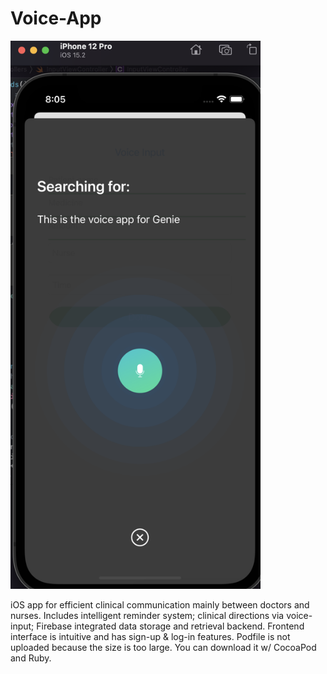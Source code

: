 # Voice-App

<img src="https://raw.githubusercontent.com/Minoo-Kim/Voice-App/main/VoiceRecognitionPreview.png" width="400">


iOS app for efficient clinical communication mainly between doctors and nurses. Includes intelligent reminder system; clinical directions via voice-input; Firebase integrated data storage and retrieval backend. Frontend interface is intuitive and has sign-up &amp; log-in features. Podfile is not uploaded because the size is too large. You can download it w/ CocoaPod and Ruby.
